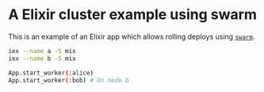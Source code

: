 # A Elixir cluster example using swarm

This is an example of an Elixir app which allows rolling deploys using [`swarm`](https://hex.pm/packages/swarm).

```sh
iex --name a -S mix
iex --name b -S mix
```

```sh
App.start_worker(:alice)
App.start_worker(:bob) # On node b
```
